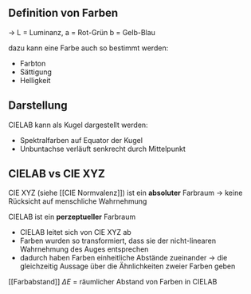 ## Definition von Farben
-> L = Luminanz, a = Rot-Grün b = Gelb-Blau

dazu kann eine Farbe auch so bestimmt werden:

* Farbton
* Sättigung
* Helligkeit

## Darstellung
CIELAB kann als Kugel dargestellt werden:

* Spektralfarben auf Equator der Kugel
* Unbuntachse verläuft senkrecht durch Mittelpunkt

## CIELAB vs CIE XYZ
CIE XYZ (siehe [[CIE Normvalenz]]) ist ein **absoluter** Farbraum
-> keine Rücksicht auf menschliche Wahrnehmung

CIELAB ist ein **perzeptueller** Farbraum

- CIELAB leitet sich von CIE XYZ ab
- Farben wurden so transformiert, dass sie der nicht-linearen Wahrnehmung des Auges entsprechen
- dadurch haben Farben einheitliche Abstände zueinander
  -> die gleichzeitig Aussage über die Ähnlichkeiten zweier Farben geben


[[Farbabstand]] $\Delta E$ = räumlicher Abstand von Farben in CIELAB

